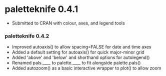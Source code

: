 
# paletteknife 0.4.1

* Submitted to CRAN with colour, axes, and legend tools

### paletteknife 0.4.2

* Improved autoaxis() to allow spacing=FALSE for date and time axes
* Added a default setting for autoaxis() for quick major-minor grid
* Added 'above' and 'below' and shorthand options for autolegend()
* Renamed pals.____ to palette.____ to fit alongside palette.pals()
* Added autozoom() as a basic interactive wrapper to plot() to allow zoom

